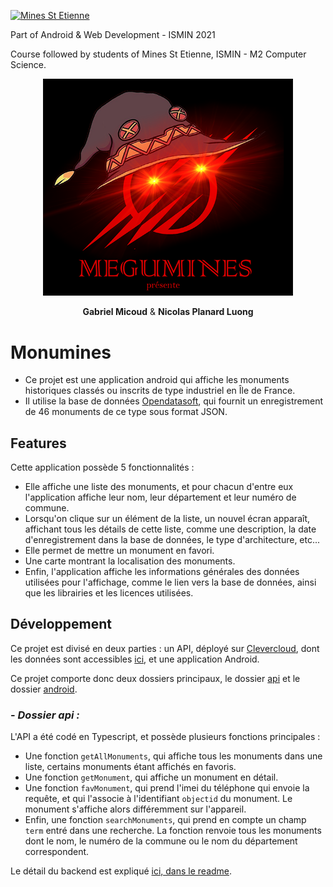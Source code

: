 [![Mines St Etienne](./logo.png)](https://www.mines-stetienne.fr/)

Part of Android & Web Development - ISMIN 2021

Course followed by students of Mines St Etienne, ISMIN - M2 Computer Science.

<p align="center">
  <a><img src="./intro_megumin.png" width="400" alt="Presentation" /></a>
</p>

<p align="center"><strong>Gabriel Micoud</strong> & <strong>Nicolas Planard Luong</strong></p>

# **Monumines**

- Ce projet est une application android qui affiche les monuments historiques classés ou inscrits de type industriel en Île de France. 
- Il utilise la base de données [Opendatasoft](https://data.opendatasoft.com/explore/dataset/monuments-historiques-classes-ou-inscrits-de-type-industriel-en-ile-de-france-do%40datailedefrance/information/), qui fournit un enregistrement de 46 monuments de ce type sous format JSON.

## **Features**

Cette application possède 5 fonctionnalités :

- Elle affiche une liste des monuments, et pour chacun d'entre eux l'application affiche leur nom, leur département et leur numéro de commune.
- Lorsqu'on clique sur un élément de la liste, un nouvel écran apparaît, affichant tous les détails de cette liste, comme une description, la date d'enregistrement dans la base de données, le type d'architecture, etc...
- Elle permet de mettre un monument en favori.
- Une carte montrant la localisation des monuments.
- Enfin, l'application affiche les informations générales des données utilisées pour l'affichage, comme le lien vers la base de données, ainsi que les librairies et les licences utilisées.

## **Développement**

Ce projet est divisé en deux parties : un API, déployé sur [Clevercloud](https://console.clever-cloud.com/organisations/orga_693c81f4-6d20-46f3-901b-29afc84a379d/applications/app_88092840-1fcd-48c8-bddb-eb023aa00f24), dont les données sont accessibles [ici](https://project-gmd-npl.cleverapps.io/monuments), et une application Android.

Ce projet comporte donc deux dossiers principaux, le dossier [api](https://github.com/GabrielMicoud/android-project-ismin/tree/main/api) et le dossier [android](https://github.com/GabrielMicoud/android-project-ismin/tree/main/android).

### - ***Dossier api :***

L'API a été codé en Typescript, et possède plusieurs fonctions principales :

- Une fonction ```getAllMonuments```, qui affiche tous les monuments dans une liste, certains monuments étant affichés en favoris.
- Une fonction ```getMonument```, qui affiche un monument en détail.
- Une fonction ```favMonument```, qui prend l'imei du téléphone qui envoie la requête, et qui l'associe à l'identifiant ```objectid``` du monument. Le monument s'affiche alors différemment sur l'appareil.
- Enfin, une fonction ```searchMonuments```, qui prend en compte un champ ```term``` entré dans une recherche. La fonction renvoie tous les monuments dont le nom, le numéro de la commune ou le nom du département correspondent.

Le détail du backend est expliqué [ici, dans le readme](https://github.com/GabrielMicoud/android-project-ismin/tree/main/api).




 

